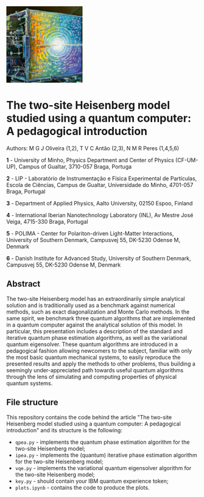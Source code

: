 <picture>
    <img src=".media/logo.png" width="200">
</picture>
  
# The two-site Heisenberg model studied using a quantum computer: A pedagogical introduction

Authors:
M G J Oliveira (1,2), T V C Antão (2,3), N M R Peres (1,4,5,6)

**1** - University of Minho, Physics Department and Center of Physics (CF-UM-UP), Campus of Gualtar, 3710-057 Braga, Portuga

**2** - LIP - Laboratório de Instrumentação e Física Experimental de Partículas, Escola de Ciências, Campus de Gualtar, Universidade do Minho, 
4701-057 Braga, Portugal

**3** - Department of Applied Physics, Aalto University, 02150 Espoo, Finland

**4** - International Iberian Nanotechnology Laboratory (INL), Av Mestre José Veiga, 4715-330 Braga, Portugal

**5** - POLIMA - Center for Polariton-driven Light-Matter Interactions, University of Southern Denmark, Campusvej 55, DK-5230 Odense M, Denmark

**6** - Danish Institute for Advanced Study, University of Southern Denmark, Campusvej 55, DK-5230 Odense M, Denmark


## Abstract

The two-site Heisenberg model has an extraordinarily simple analytical solution and is traditionally used as a benchmark against numerical methods, such as exact diagonalization and Monte Carlo methods.  In the same spirit, we benchmark three quantum algorithms that are implemented in a quantum computer against the analytical solution of this model. In particular, this presentation includes a description of the standard and iterative quantum phase estimation algorithms, as well as the variational quantum eigensolver. These quantum algorithms are introduced in a pedagogical fashion allowing newcomers to the subject, familiar with only the most basic quantum mechanical systems, to easily reproduce the presented results and apply the methods to other problems, thus building a seemingly under-appreciated path towards useful quantum algorithms through the lens of simulating and computing properties of physical quantum systems.

## File structure
This repository contains the code behind the article "The two-site Heisenberg model studied using a quantum computer: A pedagogical introduction" and its structure is the following:

- `qpea.py` - implements the quantum phase estimation algorithm for the two-site Heisenberg model;
- `ipea.py` - implements the (quantum) iterative phase estimation algorithm for the two-site Heisenberg model;
- `vqe.py` - implements the variational quantum eigensolver algorithm for the two-site Heisenberg model;
- `key.py` - should contain your IBM quantum experience token;
- `plots.ipynb` - contains the code to produce the plots.